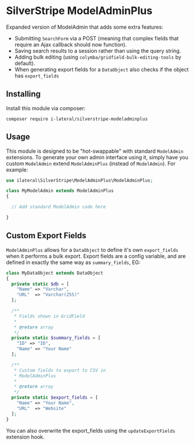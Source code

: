 # SilverStripe ModelAdminPlus

Expanded version of ModelAdmin that adds some extra features:

* Submitting `SearchForm` via a POST (meaning that complex fields that require an Ajax callback should now function).
* Saving search results to a session rather than using the query string.
* Adding bulk editing (using `colymba/gridfield-bulk-editing-tools` by default). 
* When generating export fields for a `DataObject` also checks if the object has `export_fields`

## Installing

Install this module via composer:

```
composer require i-lateral/silverstripe-modeladminplus
```

## Usage

This module is designed to be "hot-swappable" with standard `ModelAdmin` extensions.
To generate your own admin interface using it, simply have you custom `ModelAdmin`
extend `ModelAdminPlus` (instead of `ModelAdmin`). For example:

```php
use ilateral\SilverStripe\ModelAdminPlus\ModelAdminPlus;

class MyModelAdmin extends ModelAdminPlus
{

  // Add standard ModelAdmin code here

}
```

## Custom Export Fields

`ModelAdminPlus` allows for a `DataObject` to define it's own `export_fields` when it
performs a bulk export. Export fields are a config variable, and are defined in exactly
the same way as `summary_fields`, EG:

```php
class MyDataObject extends DataObject
{
  private static $db = [
    "Name" => "Varchar",
    "URL"  => "Varchar(255)"
  ];

  /**
   * Fields shown in GridField
   *
   * @return array
   */
  private static $summary_fields = [
    "ID" => "ID",
    "Name" => "Your Name"
  ];

  /**
   * Custom fields to export to CSV in
   * ModelAdminPlus
   *
   * @return array
   */
  private static $export_fields = [
    "Name" => "Your Name",
    "URL"  => "Website"
  ];
}
```

You can also overwrite the export_fields using the `updateExportFields` extension hook.